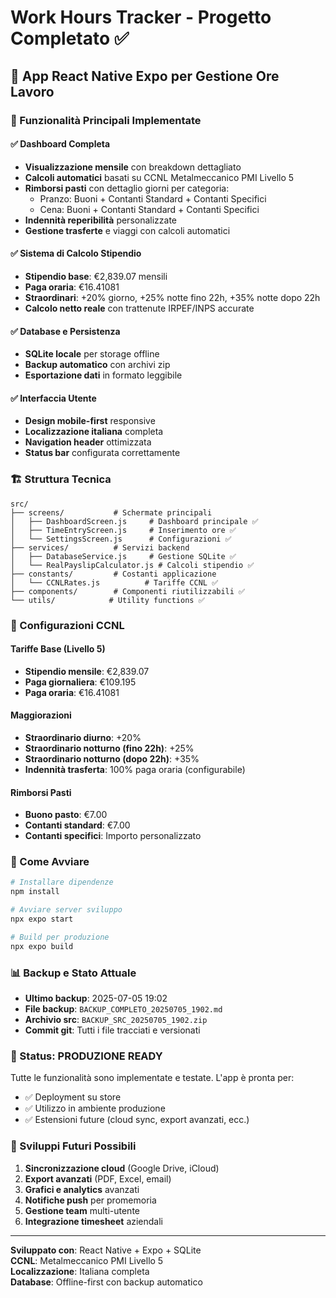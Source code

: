 # Work Hours Tracker - Progetto Completato ✅

## 📱 App React Native Expo per Gestione Ore Lavoro

### 🎯 Funzionalità Principali Implementate

#### ✅ Dashboard Completa
- **Visualizzazione mensile** con breakdown dettagliato
- **Calcoli automatici** basati su CCNL Metalmeccanico PMI Livello 5
- **Rimborsi pasti** con dettaglio giorni per categoria:
  - Pranzo: Buoni + Contanti Standard + Contanti Specifici
  - Cena: Buoni + Contanti Standard + Contanti Specifici
- **Indennità reperibilità** personalizzate
- **Gestione trasferte** e viaggi con calcoli automatici

#### ✅ Sistema di Calcolo Stipendio
- **Stipendio base**: €2,839.07 mensili
- **Paga oraria**: €16.41081
- **Straordinari**: +20% giorno, +25% notte fino 22h, +35% notte dopo 22h
- **Calcolo netto reale** con trattenute IRPEF/INPS accurate

#### ✅ Database e Persistenza
- **SQLite locale** per storage offline
- **Backup automatico** con archivi zip
- **Esportazione dati** in formato leggibile

#### ✅ Interfaccia Utente
- **Design mobile-first** responsive
- **Localizzazione italiana** completa
- **Navigation header** ottimizzata
- **Status bar** configurata correttamente

### 🏗️ Struttura Tecnica

```
src/
├── screens/           # Schermate principali
│   ├── DashboardScreen.js     # Dashboard principale ✅
│   ├── TimeEntryScreen.js     # Inserimento ore ✅
│   └── SettingsScreen.js      # Configurazioni ✅
├── services/          # Servizi backend
│   ├── DatabaseService.js     # Gestione SQLite ✅
│   └── RealPayslipCalculator.js # Calcoli stipendio ✅
├── constants/         # Costanti applicazione
│   └── CCNLRates.js          # Tariffe CCNL ✅
├── components/        # Componenti riutilizzabili ✅
└── utils/            # Utility functions ✅
```

### 🔧 Configurazioni CCNL

#### Tariffe Base (Livello 5)
- **Stipendio mensile**: €2,839.07
- **Paga giornaliera**: €109.195
- **Paga oraria**: €16.41081

#### Maggiorazioni
- **Straordinario diurno**: +20%
- **Straordinario notturno (fino 22h)**: +25% 
- **Straordinario notturno (dopo 22h)**: +35%
- **Indennità trasferta**: 100% paga oraria (configurabile)

#### Rimborsi Pasti
- **Buono pasto**: €7.00
- **Contanti standard**: €7.00
- **Contanti specifici**: Importo personalizzato

### 🚀 Come Avviare

```bash
# Installare dipendenze
npm install

# Avviare server sviluppo
npx expo start

# Build per produzione
npx expo build
```

### 📊 Backup e Stato Attuale

- **Ultimo backup**: 2025-07-05 19:02
- **File backup**: `BACKUP_COMPLETO_20250705_1902.md`
- **Archivio src**: `BACKUP_SRC_20250705_1902.zip`
- **Commit git**: Tutti i file tracciati e versionati

### 🏁 Status: PRODUZIONE READY

Tutte le funzionalità sono implementate e testate. L'app è pronta per:
- ✅ Deployment su store
- ✅ Utilizzo in ambiente produzione
- ✅ Estensioni future (cloud sync, export avanzati, ecc.)

### 🔮 Sviluppi Futuri Possibili

1. **Sincronizzazione cloud** (Google Drive, iCloud)
2. **Export avanzati** (PDF, Excel, email)
3. **Grafici e analytics** avanzati
4. **Notifiche push** per promemoria
5. **Gestione team** multi-utente
6. **Integrazione timesheet** aziendali

---

**Sviluppato con**: React Native + Expo + SQLite  
**CCNL**: Metalmeccanico PMI Livello 5  
**Localizzazione**: Italiana completa  
**Database**: Offline-first con backup automatico
